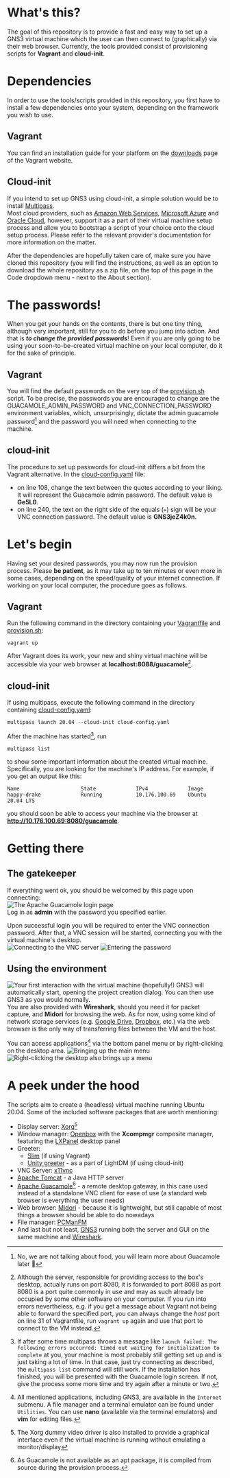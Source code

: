 # What's this?
The goal of this repository is to provide a fast and easy way to set up a GNS3 virtual machine which the user can then connect to (graphically) via their web browser. 
Currently, the tools provided consist of provisioning scripts for **Vagrant** and **cloud-init**.

# Dependencies
In order to use the tools/scripts provided in this repository, you first have to install a few dependencies onto your system, depending on the framework you wish to use.

## Vagrant
You can find an installation guide for your platform on the [downloads](https://www.vagrantup.com/downloads) page of the Vagrant website.

## Cloud-init
If you intend to set up GNS3 using cloud-init, a simple solution would be to install [Multipass](https://multipass.run/).  
Most cloud providers, such as [Amazon Web Services](https://aws.amazon.com/), [Microsoft Azure](https://azure.microsoft.com/en-us/) and [Oracle Cloud](https://www.oracle.com/cloud/), however, support it as a part of their virtual machine setup process and allow you to bootstrap a script of your choice onto the cloud setup process. Please refer to the relevant provider's documentation for more information on the matter.

After the dependencies are hopefully taken care of, make sure you have cloned this repository (you will find the instructions, as well as an option to download the whole repository as a zip file, on the top of this page in the Code dropdown menu - next to the About section). 

# The passwords!
When you get your hands on the contents, there is but one tiny thing, although very important, still for you to do before you jump into action. And that is ***to change the provided passwords***! Even if you are only going to be using your soon-to-be-created virtual machine on your local computer, do it for the sake of principle.

## Vagrant
You will find the default passwords on the very top of the [provision.sh](provision.sh) script. To be precise, the passwords you are encouraged to change are the GUACAMOLE_ADMIN_PASSWORD and VNC_CONNECTION_PASSWORD environment variables, which, unsurprisingly, dictate the admin guacamole password[^1] and the password you will need when connecting to the machine.
## cloud-init
The procedure to set up passwords for cloud-init differs a bit from the Vagrant alternative. In the [cloud-config.yaml](cloud-config.yaml) file: 
* on line 108, change the text between the quotes according to your liking. It will represent the Guacamole admin password. The default value is **Ge5L0**.
* on line 240, the text on the right side of the equals (`=`) sign will be your VNC connection password. The default value is **GNS3jeZ4k0n**.

# Let's begin
Having set your desired passwords, you may now run the provision process. Please **be patient**, as it may take up to ten minutes or even more in some cases, depending on the speed/quality of your internet connection. If working on your local computer, the procedure goes as follows.

## Vagrant
Run the following command in the directory containing your [Vagrantfile](Vagrantfile) and [provision.sh](provision.sh):  
```
vagrant up
```
After Vagrant does its work, your new and shiny virtual machine will be accessible via your web browser at **localhost:8088/guacamole**[^2].

## cloud-init
If using multipass, execute the following command in the directory containing [cloud-config.yaml](cloud-config.yaml):
```
multipass launch 20.04 --cloud-init cloud-config.yaml
```
After the machine has started[^3], run
```
multipass list
```
to show some important information about the created virtual machine. Specifically, you are looking for the machine's IP address. For example, if you get an output like this:
```
Name                    State             IPv4             Image
happy-drake             Running           10.176.100.69    Ubuntu 20.04 LTS
``` 
you should soon be able to access your machine via the browser at **http://10.176.100.69:8080/guacamole**.

# Getting there
## The gatekeeper
If everything went ok, you should be welcomed by this page upon connecting:  
![The Apache Guacamole login page](screenshots/guacamole.png "The Apache Guacamole Login page")  
Log in as **admin** with the password you specified earlier.

Upon successful login you will be required to enter the VNC connection password. After that, a VNC session will be started, connecting you with the virtual machine's desktop.  
![Connecting to the VNC server](screenshots/connecting.png "Connecting to the VNC server")
![Entering the password](screenshots/password.png "Entering the password")

## Using the environment
![Your first interaction with the virtual machine (hopefully!)](screenshots/home.png "Your first interaction with the virtual machine (hopefully!)")
GNS3 will automatically start, opening the project creation dialog. You can then use GNS3 as you would normally.  
You are also provided with **Wireshark**, should you need it for packet capture, and **Midori** for browsing the web. As for now, using some kind of network storage services (e.g. [Google Drive](https://drive.google.com), [Dropbox](https://www.dropbox.com), etc.) via the web browser is the only way of transferring files between the VM and the host.

You can access applications[^4] via the bottom panel menu or by right-clicking on the desktop area.
![Bringing up the main menu](screenshots/mainmenu.png "Bringing up the main menu") ![Right-clicking the desktop also brings up a menu](screenshots/menu.png "Right-clicking the desktop also brings up a menu")

# A peek under the hood
The scripts aim to create a (headless) virtual machine running Ubuntu 20.04. Some of the included software packages that are worth mentioning:
* Display server: [Xorg](https://www.x.org/wiki/)[^5]
* Window manager: [Openbox](http://openbox.org/wiki/Main_Page) with the **Xcompmgr** composite manager, featuring the [LXPanel](https://github.com/lxde/lxpanel) desktop panel
* Greeter: 
  - [Slim](https://en.wikipedia.org/wiki/SLiM) (if using Vagrant)
  - [Unity greeter](https://github.com/canonical/lightdm) - as a part of LightDM (if using cloud-init)
* VNC Server: [x11vnc](https://github.com/LibVNC/x11vnc)
* [Apache Tomcat](https://tomcat.apache.org/) - a Java HTTP server
* [Apache Guacamole](https://guacamole.apache.org/)[^6] - a remote desktop gateway, in this case used instead of a standalone VNC client for ease of use (a standard web browser is everything the user needs)
* Web browser: [Midori](https://astian.org/en/midori-browser/) - because it is lightweight, but still capable of most things a browser should be able to do nowadays
* File manager: [PCManFM](https://github.com/lxde/pcmanfm)  
* And last but not least, [GNS3](https://www.gns3.com/) running both the server and GUI on the same machine and [Wireshark](https://www.wireshark.org/).

[^1]: No, we are not talking about food, you will learn more about Guacamole later :slightly_smiling_face:
[^2]: Although the server, responsible for providing access to the box's desktop, actually runs on port 8080, it is forwarded to port 8088 as port 8080 is a port quite commonly in use and may as such already be occupied by some other software on your computer. If you run into errors nevertheless, e.g. if you get a message about Vagrant not being able to forward the specified port, you can always change the *host* port on line 31 of Vagrantfile, run `vagrant up` again and use that port to connect to the VM instead.
[^3]: If after some time multipass throws a message like `launch failed: The following errors occurred: timed out waiting for initialization to complete` at you, your machine is most probably still getting set up and is just taking a lot of time. In that case, just try connecting as described, the `multipass list` command will still work. If the installation has finished, you will be presented with the Guacamole login screen. If not, give the process some more time and try again after a minute or two.
[^4]: All mentioned applications, including GNS3, are available in the `Internet` submenu. A file manager and a terminal emulator can be found under `Utilities`. You can use **nano** (available via the terminal emulators) and **vim** for editing files.
[^5]: The Xorg dummy video driver is also installed to provide a graphical interface even if the virtual machine is running without emulating a monitor/display
[^6]: As Guacamole is not available as an apt package, it is compiled from source during the provision process.
